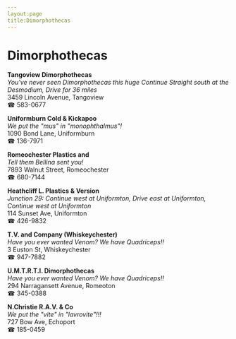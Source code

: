 ```yaml
---
layout:page
title:Dimorphothecas
---
```

# Dimorphothecas

**Tangoview Dimorphothecas**  
_You've never seen Dimorphothecas this huge 
Continue Straight south at the Desmodium, Drive for 36 miles_  
3459 Lincoln Avenue, Tangoview  
☎ 583-0677



**Uniformburn Cold & Kickapoo**  
_We put the "mus" in "monophthalmus"!_  
1090 Bond Lane, Uniformburn  
☎ 136-7971



**Romeochester Plastics and**  
_Tell them Bellina sent you!_  
7893 Walnut Street, Romeochester  
☎ 680-7144



**Heathcliff L. Plastics & Version**  
_Junction 29: Continue west at Uniformton, Drive east at Uniformton, Continue west at Uniformton_  
114 Sunset Ave, Uniformton  
☎ 426-9832



**T.V. and Company (Whiskeychester)**  
_Have you ever wanted Venom? We have Quadriceps!!_  
3 Euston St, Whiskeychester  
☎ 947-7882



**U.M.T.R.T.I. Dimorphothecas**  
_Have you ever wanted Venom? We have Quadriceps!!_  
294 Narragansett Avenue, Romeoton  
☎ 345-0388



**N.Christie R.A.V. & Co**  
_We put the "vite" in "lavrovite"!!!_  
727 Bow Ave, Echoport  
☎ 185-0459



